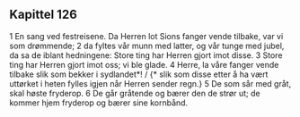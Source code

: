 ## Kapittel 126

1 En sang ved festreisene. Da Herren lot Sions fanger vende tilbake, var vi som drømmende;
2 da fyltes vår munn med latter, og vår tunge med jubel, da sa de iblant hedningene: Store ting har Herren gjort imot disse.
3 Store ting har Herren gjort imot oss; vi ble glade.
4 Herre, la våre fanger vende tilbake slik som bekker i sydlandet*! / {* slik som disse etter å ha vært uttørket i heten fylles igjen når Herren sender regn.}
5 De som sår med gråt, skal høste fryderop.
6 De går gråtende og bærer den de strør ut; de kommer hjem fryderop og bærer sine kornbånd.
